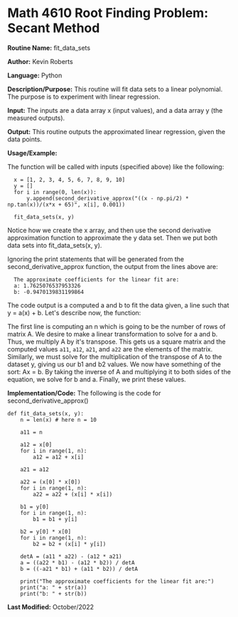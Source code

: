 # Math 4610 Root Finding Problem: Secant Method

**Routine Name:**           fit_data_sets

**Author:** Kevin Roberts

**Language:** Python

**Description/Purpose:** This routine will fit data sets to a linear polynomial. The purpose is to experiment with linear 
regression.

**Input:** The inputs are a data array x (input values), and a data array y (the measured outputs).

**Output:** This routine outputs the approximated linear regression, given the data points.

**Usage/Example:**

The function will be called with inputs (specified above) like the following: 

      x = [1, 2, 3, 4, 5, 6, 7, 8, 9, 10]
      y = []
      for i in range(0, len(x)):
          y.append(second_derivative_approx("((x - np.pi/2) * np.tan(x))/(x*x + 65)", x[i], 0.001))
    
      fit_data_sets(x, y)

Notice how we create the x array, and then use the second derivative approximation function to approximate the y data set.
Then we put both data sets into fit_data_sets(x, y).

Ignoring the print statements that will be generated from the second_derivative_approx function, the output from the lines above
are:

      The approximate coefficients for the linear fit are:
      a: 1.7625076537953326
      b: -0.9470139831199864

The code output is a computed a and b to fit the data given, a line such that y = a(x) + b. Let's describe now, the function: 

The first line is computing an n which is going to be the number of rows of matrix A. We desire to make a linear transformation
to solve for a and b. Thus, we multiply A by it's transpose. This gets us a square matrix and the computed values ``a11``, 
``a12``, ``a21``, and ``a22`` are the elements of the matrix. Similarly, we must solve for the multiplication of the transpose of
A to the dataset y, giving us our b1 and b2 values. We now have something of the sort: Ax = b. By taking the inverse of A 
and multiplying it to both sides of the equation, we solve for b and a. Finally, we print these values.

**Implementation/Code:** The following is the code for second_derivative_approx()

    def fit_data_sets(x, y):
        n = len(x) # here n = 10
    
        a11 = n
    
        a12 = x[0]
        for i in range(1, n):
            a12 = a12 + x[i]
    
        a21 = a12
    
        a22 = (x[0] * x[0])
        for i in range(1, n):
            a22 = a22 + (x[i] * x[i])
    
        b1 = y[0]
        for i in range(1, n):
            b1 = b1 + y[i]
    
        b2 = y[0] * x[0]
        for i in range(1, n):
            b2 = b2 + (x[i] * y[i])
    
        detA = (a11 * a22) - (a12 * a21)
        a = ((a22 * b1) - (a12 * b2)) / detA
        b = ((-a21 * b1) + (a11 * b2)) / detA
    
        print("The approximate coefficients for the linear fit are:")
        print("a: " + str(a))
        print("b: " + str(b))

**Last Modified:** October/2022